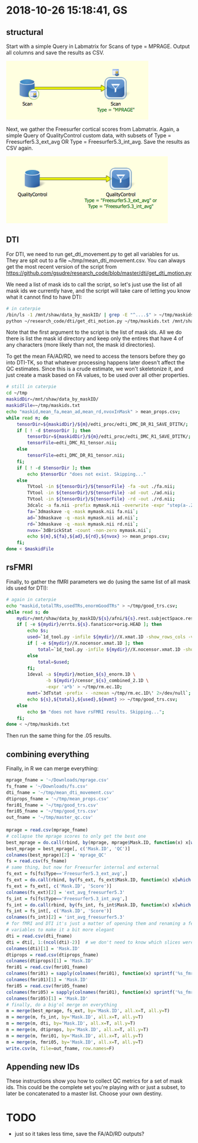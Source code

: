 # 2018-10-26 15:18:41, GS

## structural

Start with a simple Query in Labmatrix for Scans of type = MPRAGE. Output all
columns and save the results as CSV. 

![](2018-10-26-15-25-53.png)

Next, we gather the Freesurfer cortical scores from Labmatrix. Again, a simple
Query of QualityControl custom
data, with subsets of Type = Freesurfer5.3_ext_avg OR Type =
Freesurfer5.3_int_avg. Save the results as CSV again.

![](2018-10-26-15-23-59.png)

## DTI
For DTI, we need to run get_dti_movement.py to get all variables for us. They
are spit out to a file ~/tmp/mean_dti_movement.csv. You can always get the most
recent version of the script from
https://github.com/gsudre/research_code/blob/master/dti/get_dti_motion.py

We need a list of mask ids to call the script, so let's just use the list of all
mask ids we currently have, and the script will take care of letting you know
what it cannot find to have DTI:

```bash
# in caterpie
/bin/ls -1 /mnt/shaw/data_by_maskID/ | grep -E "^....$" > ~/tmp/maskids.txt;
python ~/research_code/dti/get_dti_motion.py ~/tmp/maskids.txt /mnt/shaw/
```

Note that the first argument to the script is the list of mask ids. All we do
there is list the mask id directory and keep only the entires that have 4 of any
characters (more likely than not, the mask id directories).

To get the mean FA/AD/RD, we need to access the tensors before they go into
DTI-TK, so that whatever processing happens later doesn't affect the QC
estimates. Since this is a crude estimate, we won't skeletonize it, and just
create a mask based on FA values, to be used over all other properties.

```bash
# still in caterpie
cd ~/tmp
maskidDir=/mnt/shaw/data_by_maskID/
maskidFile=~/tmp/maskids.txt
echo "maskid,mean_fa,mean_ad,mean_rd,nvoxInMask" > mean_props.csv;
while read m; do
    tensorDir=${maskidDir}/${m}/edti_proc/edti_DMC_DR_R1_SAVE_DTITK/;
    if [ ! -d $tensorDir ]; then
        tensorDir=${maskidDir}/${m}/edti_proc/edti_DMC_R1_SAVE_DTITK/;
        tensorFile=edti_DMC_R1_tensor.nii;
    else
        tensorFile=edti_DMC_DR_R1_tensor.nii;
    fi;
    if [ ! -d $tensorDir ]; then
        echo $tensorDir "does not exist. Skipping..."
    else
        TVtool -in ${tensorDir}/${tensorFile} -fa -out ./fa.nii;
        TVtool -in ${tensorDir}/${tensorFile} -ad -out ./ad.nii;
        TVtool -in ${tensorDir}/${tensorFile} -rd -out ./rd.nii;
        3dcalc -a fa.nii -prefix mymask.nii -overwrite -expr "step(a-.2)";
        fa=`3dmaskave -q -mask mymask.nii fa.nii`;
        ad=`3dmaskave -q -mask mymask.nii ad.nii`;
        rd=`3dmaskave -q -mask mymask.nii rd.nii`;
        nvox=`3dBrickStat -count -non-zero mymask.nii`;
        echo ${m},${fa},${ad},${rd},${nvox} >> mean_props.csv;
    fi;
done < $maskidFile
```

## rsFMRI
Finally, to gather the fMRI parameters we do (using the same list of all mask
ids used for DTI):

```bash
# again in caterpie
echo "maskid,totalTRs,usedTRs,enormGoodTRs" > ~/tmp/good_trs.csv;
while read s; do
    mydir=/mnt/shaw/data_by_maskID/${s}/afni/${s}.rest.subjectSpace.results;
    if [ -e ${mydir}/errts.${s}.fanaticor+orig.HEAD ]; then
        echo $s;
        used=`1d_tool.py -infile ${mydir}//X.xmat.1D -show_rows_cols -verb 0 | cut -d " " -f 1 -`;
        if [ -e ${mydir}//X.nocensor.xmat.1D ]; then
            total=`1d_tool.py -infile ${mydir}//X.nocensor.xmat.1D -show_rows_cols -verb 0 | cut -d " " -f 1 -`;
        else
            total=$used;
        fi;
        1deval -a ${mydir}/motion_${s}_enorm.1D \
               -b ${mydir}/censor_${s}_combined_2.1D \
               -expr 'a*b' > ~/tmp/rm.ec.1D;
        mvmt=`3dTstat -prefix - -nzmean ~/tmp/rm.ec.1D\' 2>/dev/null`;
        echo ${s},${total},${used},${mvmt} >> ~/tmp/good_trs.csv;
    else
        echo $m "does not have rsFMRI results. Skipping...";
    fi;
done < ~/tmp/maskids.txt
```

Then run the same thing for the .05 results.

## combining everything

Finally, in R we can merge everything:

```r
mprage_fname = '~/Downloads/mprage.csv'
fs_fname = '~/Downloads/fs.csv'
dti_fname = '~/tmp/mean_dti_movement.csv'
dtiprops_fname = '~/tmp/mean_props.csv'
fmri01_fname = '~/tmp/good_trs.csv'
fmri05_fname = '~/tmp/good_trs.csv'
out_fname = '~/tmp/master_qc.csv'

mprage = read.csv(mprage_fname)
# collapse the mprage scores to only get the best one
best_mprage = do.call(rbind, by(mprage, mprage$Mask.ID, function(x) x[which.min(x$QC), ] ))
best_mprage = best_mprage[, c('Mask.ID', 'QC')]
colnames(best_mprage)[2] = 'mprage_QC'
fs = read.csv(fs_fname)
# same thing, but now for Freesurfer internal and external
fs_ext = fs[fs$Type=='Freesurfer5.3_ext_avg',]
fs_ext = do.call(rbind, by(fs_ext, fs_ext$Mask.ID, function(x) x[which.min(x$Score), ] ))
fs_ext = fs_ext[, c('Mask.ID', 'Score')]
colnames(fs_ext)[2] = 'ext_avg_freesurfer5.3'
fs_int = fs[fs$Type=='Freesurfer5.3_int_avg',]
fs_int = do.call(rbind, by(fs_int, fs_int$Mask.ID, function(x) x[which.min(x$Score), ] ))
fs_int = fs_int[, c('Mask.ID', 'Score')]
colnames(fs_int)[2] = 'int_avg_freesurfer5.3'
# for fMRI and DTI it's just a matter of opening them and renaming a few
# variables to make it a bit more elegant
dti = read.csv(dti_fname)
dti = dti[, 1:(ncol(dti)-2)]  # we don't need to know which slices were removed
colnames(dti)[1] = 'Mask.ID'
dtiprops = read.csv(dtiprops_fname)
colnames(dtiprops)[1] = 'Mask.ID'
fmri01 = read.csv(fmri01_fname)
colnames(fmri01) = sapply(colnames(fmri01), function(x) sprintf('%s_fmri01', x))
colnames(fmri01)[1] = 'Mask.ID'
fmri05 = read.csv(fmri05_fname)
colnames(fmri05) = sapply(colnames(fmri01), function(x) sprintf('%s_fmri05', x))
colnames(fmri05)[1] = 'Mask.ID'
# finally, do a big'ol merge on everything
m = merge(best_mprage, fs_ext, by='Mask.ID', all.x=T, all.y=T)
m = merge(m, fs_int, by='Mask.ID', all.x=T, all.y=T)
m = merge(m, dti, by='Mask.ID', all.x=T, all.y=T)
m = merge(m, dtiprops, by='Mask.ID', all.x=T, all.y=T)
m = merge(m, fmri01, by='Mask.ID', all.x=T, all.y=T)
m = merge(m, fmri05, by='Mask.ID', all.x=T, all.y=T)
write.csv(m, file=out_fname, row.names=F)
```

## Appending new IDs

These instructions show you how to collect QC metrics for a set of mask ids.
This could be the complete set you're playing with or just a subset, to later be
concatenated to a master list. Choose your own destiny.

# TODO

- just so it takes less time, save the FA/AD/RD outputs?
